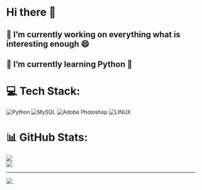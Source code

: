 # Hi there 👋
## 🔭 I’m currently working on everything what is interesting enough 😄
## 🌱 I’m currently learning Python 🐍


# 💻 Tech Stack:
![Python](https://img.shields.io/badge/python-3670A0?style=for-the-badge&logo=python&logoColor=ffdd54) ![MySQL](https://img.shields.io/badge/mysql-%2300f.svg?style=for-the-badge&logo=mysql&logoColor=white) ![Adobe Photoshop](https://img.shields.io/badge/adobephotoshop-%2331A8FF.svg?style=for-the-badge&logo=adobephotoshop&logoColor=white) ![LINUX](https://img.shields.io/badge/Linux-FCC624?style=for-the-badge&logo=linux&logoColor=black)
# 📊 GitHub Stats:
![](https://github-readme-streak-stats.herokuapp.com/?user=DrPatroleum&theme=dark&hide_border=true)<br/>
![](https://github-readme-stats.vercel.app/api/top-langs/?username=DrPatroleum&theme=dark&hide_border=true&include_all_commits=false&count_private=false&layout=compact)

---
[![](https://visitcount.itsvg.in/api?id=DrPatroleum&icon=0&color=0)](https://visitcount.itsvg.in)

<!-- Proudly created with GPRM ( https://gprm.itsvg.in ) -->


<!--
**DrPatroleum/DrPatroleum** is a ✨ _special_ ✨ repository because its `README.md` (this file) appears on your GitHub profile.

Here are some ideas to get you started:

- 🔭 I’m currently working on ...
- 🌱 I’m currently learning ...
- 👯 I’m looking to collaborate on ...
- 🤔 I’m looking for help with ...
- 💬 Ask me about ...
- 📫 How to reach me: ...
- 😄 Pronouns: ...
- ⚡ Fun fact: ...
-->

